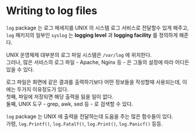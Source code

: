 # Writing to log files

`log` package 는 로그 메세지를 UNIX 의 시스템 로그 서비스로 전달할수 있게 해주고, `log` 패키지의 일부인 `syslog` 는 **logging level** 과 **logging facility** 를 정의하게 해준다.

UNIX 운영체제 대부분의 로그 파일 시스템은 `/var/log` 에 위치한다.  
그러나, 많은 서비스의 로그 파일 - Apache, Nginx 등 - 은 그들의 설정에 따라 어디든 있을 수 있다.

로그 파일은 화면에 같은 결과를 출력하기보다 어떤 정보들을 작성할때 사용되는데, 이에는 두가지 이유정도가 있다.  
첫째, 파일에 저장되면 해당 출력을 잃을 일이 없다.  
둘째, UNIX 도구 - grep, awk, sed 등 - 로 검색할 수 있다. 

`log` package 는 UNIX 에 출력을 전달하는데 도움을 주는 많은 함수들이 있다.  
가령, `log.Printf()`, `log.Fatalf()`, `log.Print()`, `log.Panicf()` 등등.
